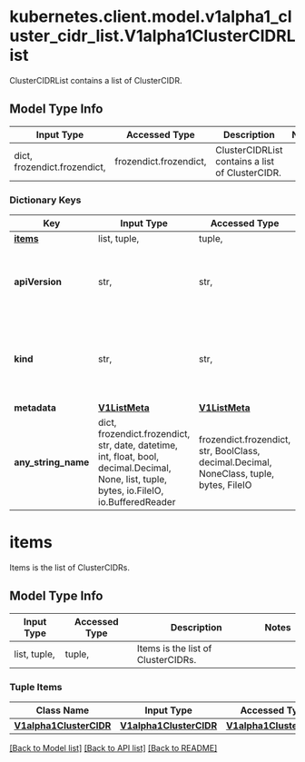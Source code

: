 # kubernetes.client.model.v1alpha1_cluster_cidr_list.V1alpha1ClusterCIDRList

ClusterCIDRList contains a list of ClusterCIDR.

## Model Type Info
Input Type | Accessed Type | Description | Notes
------------ | ------------- | ------------- | -------------
dict, frozendict.frozendict,  | frozendict.frozendict,  | ClusterCIDRList contains a list of ClusterCIDR. | 

### Dictionary Keys
Key | Input Type | Accessed Type | Description | Notes
------------ | ------------- | ------------- | ------------- | -------------
**[items](#items)** | list, tuple,  | tuple,  | Items is the list of ClusterCIDRs. | 
**apiVersion** | str,  | str,  | APIVersion defines the versioned schema of this representation of an object. Servers should convert recognized schemas to the latest internal value, and may reject unrecognized values. More info: https://git.k8s.io/community/contributors/devel/sig-architecture/api-conventions.md#resources | [optional] 
**kind** | str,  | str,  | Kind is a string value representing the REST resource this object represents. Servers may infer this from the endpoint the kubernetes.client submits requests to. Cannot be updated. In CamelCase. More info: https://git.k8s.io/community/contributors/devel/sig-architecture/api-conventions.md#types-kinds | [optional] 
**metadata** | [**V1ListMeta**](V1ListMeta.md) | [**V1ListMeta**](V1ListMeta.md) |  | [optional] 
**any_string_name** | dict, frozendict.frozendict, str, date, datetime, int, float, bool, decimal.Decimal, None, list, tuple, bytes, io.FileIO, io.BufferedReader | frozendict.frozendict, str, BoolClass, decimal.Decimal, NoneClass, tuple, bytes, FileIO | any string name can be used but the value must be the correct type | [optional]

# items

Items is the list of ClusterCIDRs.

## Model Type Info
Input Type | Accessed Type | Description | Notes
------------ | ------------- | ------------- | -------------
list, tuple,  | tuple,  | Items is the list of ClusterCIDRs. | 

### Tuple Items
Class Name | Input Type | Accessed Type | Description | Notes
------------- | ------------- | ------------- | ------------- | -------------
[**V1alpha1ClusterCIDR**](V1alpha1ClusterCIDR.md) | [**V1alpha1ClusterCIDR**](V1alpha1ClusterCIDR.md) | [**V1alpha1ClusterCIDR**](V1alpha1ClusterCIDR.md) |  | 

[[Back to Model list]](../../README.md#documentation-for-models) [[Back to API list]](../../README.md#documentation-for-api-endpoints) [[Back to README]](../../README.md)

